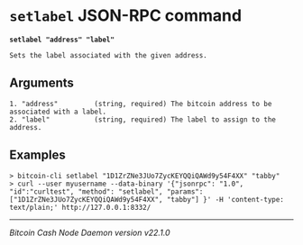 `setlabel` JSON-RPC command
===========================

**`setlabel "address" "label"`**

```
Sets the label associated with the given address.
```

Arguments
---------

```
1. "address"         (string, required) The bitcoin address to be associated with a label.
2. "label"           (string, required) The label to assign to the address.
```

Examples
--------

```
> bitcoin-cli setlabel "1D1ZrZNe3JUo7ZycKEYQQiQAWd9y54F4XX" "tabby"
> curl --user myusername --data-binary '{"jsonrpc": "1.0", "id":"curltest", "method": "setlabel", "params": ["1D1ZrZNe3JUo7ZycKEYQQiQAWd9y54F4XX", "tabby"] }' -H 'content-type: text/plain;' http://127.0.0.1:8332/
```

***

*Bitcoin Cash Node Daemon version v22.1.0*
